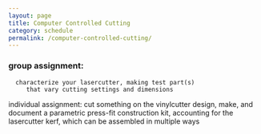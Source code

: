 ```yaml
---
layout: page
title: Computer Controlled Cutting
category: schedule
permalink: /computer-controlled-cutting/
---
```



### group assignment:
      characterize your lasercutter, making test part(s)
         that vary cutting settings and dimensions
   individual assignment:
      cut something on the vinylcutter
      design, make, and document a parametric press-fit construction kit,
         accounting for the lasercutter kerf,
         which can be assembled in multiple ways
